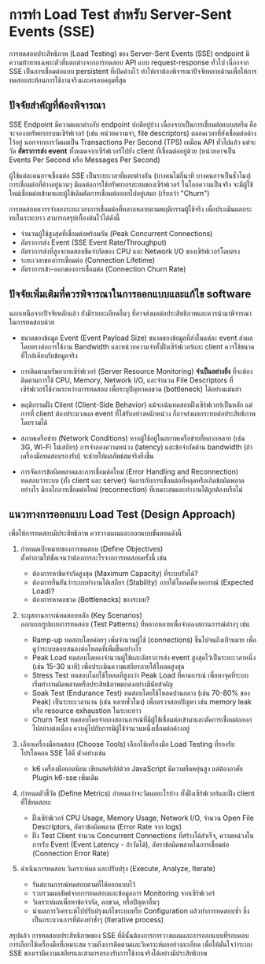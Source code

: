 # การทำ Load Test สำหรับ Server-Sent Events (SSE)

การทดสอบประสิทธิภาพ (Load Testing) ของ Server-Sent Events (SSE) endpoint มีความท้าทายเฉพาะตัวที่แตกต่างจากการทดสอบ API แบบ request-response ทั่วไป เนื่องจาก SSE เป็นการเชื่อมต่อแบบ persistent ที่เปิดค้างไว้ ทำให้เราต้องพิจารณาปัจจัยหลายด้านเพื่อให้การทดสอบสะท้อนการใช้งานจริงและครอบคลุมที่สุด

## ปัจจัยสำคัญที่ต้องพิจารณา

SSE Endpoint มีความแตกต่างกับ endpoint ปกติอยู่บ้าง เนื่องจากเป็นการเชื่อมต่อแบบสตรีม คือจะจองงทรัพยากรบนเซิร์ฟเวอร์ (เช่น หน่วยความจำ, file descriptors) ตลอดเวลาที่ยังเชื่อมต่อค้างไว้อยู่ นอกจากการวัดผลเป็น Transactions Per Second (TPS) เหมือน API ทั่วไปแล้ว แต่จะวัด **อัตราการส่ง event** ทั้งหมดจากเซิร์ฟเวอร์ไปยัง client ที่เชื่อมต่ออยู่ด้วย (หน่วยอาจเป็น Events Per Second หรือ Messages Per Second)

ผู้ใช้แต่ละคนอาจเชื่อมต่อ SSE เป็นระยะเวลาที่แตกต่างกัน (บางคนไม่กี่นาที บางคนอาจเป็นชั่วโมง) การเชื่อมต่อที่ค้างอยู่นานๆ มีผลต่อการใช้ทรัพยากรสะสมของเซิร์ฟเวอร์ ในโลกความเป็นจริง จะมีผู้ใช้ใหม่เชื่อมต่อเข้ามาและผู้ใช้เดิมตัดการเชื่อมต่อออกไปอยู่เสมอ (เรียกว่า "Churn")  

การทดสอบควรรจำลองระยะเวลาการเชื่อมต่อที่หลากหลายตามพฤติกรรมผู้ใช้จริง เพื่อประเมินผลกระทบในระยะยาว สามารถสรุปเบื้องต้นไว้ได้ดังนี้

- จำนวนผู้ใช้สูงสุดที่เชื่อมต่อพร้อมกัน (Peak Concurrent Connections)
- อัตราการส่ง Event (SSE Event Rate/Throughput)
- อัตราการส่งที่สูงจะทดสอบขีดจำกัดของ CPU และ Network I/O ของเซิร์ฟเวอร์โดยตรง
- ระยะเวลาของการเชื่อมต่อ (Connection Lifetime)
- อัตราการเข้า-ออกของการเชื่อมต่อ (Connection Churn Rate)

## ปัจจัยเพิ่มเติมที่ควรพิจารณาในการออกแบบและแก้ไข software

นอกเหนือจากปัจจัยหลักแล้ว ยังมีรายละเอียดอื่นๆ ที่อาจส่งผลต่อประสิทธิภาพและควรนำมาพิจารณาในการทดสอบด้วย

- ขนาดของข้อมูล Event (Event Payload Size) ขนาดของข้อมูลที่ส่งในแต่ละ event ส่งผลโดยตรงต่อการใช้งาน Bandwidth และหน่วยความจำทั้งฝั่งเซิร์ฟเวอร์และ client ควรใช้ขนาดที่ใกล้เคียงกับข้อมูลจริง  

- การติดตามทรัพยากรเซิร์ฟเวอร์ (Server Resource Monitoring) **จำเป็นอย่างยิ่ง** ที่จะต้องติดตามการใช้ CPU, Memory, Network I/O, และจำนวน File Descriptors ที่เซิร์ฟเวอร์ใช้งานระหว่างการทดสอบ เพื่อระบุปัญหาคอขวด (bottleneck) ได้อย่างแม่นยำ
- พฤติกรรมฝั่ง Client (Client-Side Behavior) แม้จะเน้นทดสอบฝั่งเซิร์ฟเวอร์เป็นหลัก แต่การที่ client ต้องประมวลผล event ที่ได้รับอย่างหนักหน่วง ก็อาจส่งผลกระทบต่อประสิทธิภาพโดยรวมได้
- สภาพเครือข่าย (Network Conditions) หากผู้ใช้อยู่ในสภาพเครือข่ายที่หลากหลาย (เช่น 3G, Wi-Fi ไม่เสถียร) การจำลองความหน่วง (latency) และข้อจำกัดด้าน bandwidth (ถ้าเครื่องมือทดสอบรองรับ) จะช่วยให้ผลลัพธ์สมจริงยิ่งขึ้น
- การจัดการข้อผิดพลาดและการเชื่อมต่อใหม่ (Error Handling and Reconnection) ทดสอบว่าระบบ (ทั้ง client และ server) จัดการกับการเชื่อมต่อที่หลุดหรือเกิดข้อผิดพลาดอย่างไร มีกลไกการเชื่อมต่อใหม่ (reconnection) ที่เหมาะสมและทำงานได้ถูกต้องหรือไม่

## แนวทางการออกแบบ Load Test (Design Approach)

เพื่อให้การทดสอบมีประสิทธิภาพ ควรวางแผนและออกแบบขั้นตอนดังนี้

1. กำหนดเป้าหมายของการทดสอบ (Define Objectives)  
ตั้งคำถามให้ชัดเจนว่าต้องการอะไรจากการทดสอบครั้งนี้ เช่น
    - ต้องการหาขีดจำกัดสูงสุด (Maximum Capacity) ที่ระบบรับได้?
    - ต้องการยืนยันว่าระบบทำงานได้เสถียร (Stability) ภายใต้โหลดที่คาดการณ์ (Expected Load)?
    - ต้องการหาคอขวด (Bottlenecks) ของระบบ?

2. ระบุสถานการณ์ทดสอบหลัก (Key Scenarios)  
ออกแบบรูปแบบการทดสอบ (Test Patterns) ที่หลากหลายเพื่อจำลองสถานการณ์ต่างๆ เช่น
    - Ramp-up ทดสอบโดยค่อยๆ เพิ่มจำนวนผู้ใช้ (connections) ขึ้นไปจนถึงเป้าหมาย เพื่อดูว่าระบบตอบสนองต่อโหลดที่เพิ่มขึ้นอย่างไร
    - Peak Load ทดสอบโดยคงจำนวนผู้ใช้และอัตราการส่ง event สูงสุดไว้เป็นระยะเวลาหนึ่ง (เช่น 15-30 นาที) เพื่อประเมินความเสถียรภายใต้โหลดสูงสุด
    - Stress Test ทดสอบโดยใช้โหลดที่สูงกว่า Peak Load ที่คาดการณ์ เพื่อหาจุดที่ระบบเริ่มทำงานผิดพลาดหรือประสิทธิภาพตกลงอย่างมีนัยสำคัญ
    - Soak Test (Endurance Test) ทดสอบโดยใช้โหลดปานกลาง (เช่น 70-80% ของ Peak) เป็นระยะเวลานาน (เช่น หลายชั่วโมง) เพื่อตรวจสอบปัญหา เช่น memory leak หรือ resource exhaustion ในระยะยาว
    - Churn Test ทดสอบโดยจำลองสถานการณ์ที่มีผู้ใช้เชื่อมต่อเข้ามาและตัดการเชื่อมต่อออกไปอย่างต่อเนื่อง ควบคู่ไปกับการมีผู้ใช้จำนวนหนึ่งเชื่อมต่อค้างอยู่

3. เลือกเครื่องมือทดสอบ (Choose Tools) เลือกใช้เครื่องมือ Load Testing ที่รองรับโปรโตคอล SSE ได้ดี ตัวอย่างเช่น
    - k6 เครื่องมือยอดนิยม เขียนสคริปต์ด้วย JavaScript มีความยืดหยุ่นสูง แต่ต้องอาศัย Plugin k6-sse เพิ่มเติม

4. กำหนดตัวชี้วัด (Define Metrics) กำหนดว่าจะวัดผลอะไรบ้าง ทั้งฝั่งเซิร์ฟเวอร์และฝั่ง client ที่ใช้ทดสอบ:
    - ฝั่งเซิร์ฟเวอร์ CPU Usage, Memory Usage, Network I/O, จำนวน Open File Descriptors, อัตราข้อผิดพลาด (Error Rate จาก logs)
    - ฝั่ง Test Client จำนวน Concurrent Connections ที่สร้างได้สำเร็จ, ความหน่วงในการรับ Event (Event Latency - ถ้าวัดได้), อัตราข้อผิดพลาดในการเชื่อมต่อ (Connection Error Rate)

5. ดำเนินการทดสอบ วิเคราะห์ผล และปรับปรุง (Execute, Analyze, Iterate)
    - รันสถานการณ์ทดสอบตามที่ได้ออกแบบไว้
    - รวบรวมผลลัพธ์จากการทดสอบและข้อมูลการ Monitoring จากเซิร์ฟเวอร์
    - วิเคราะห์ผลเพื่อหาข้อจำกัด, คอขวด, หรือปัญหาอื่นๆ
    - นำผลการวิเคราะห์ไปปรับปรุงแก้ไขระบบหรือ Configuration แล้วทำการทดสอบซ้ำ ซึ่งเป็นกระบวนการที่ต้องทำซ้ำๆ (Iterative process)

สรุปแล้ว การทดสอบประสิทธิภาพของ SSE ที่ดีนั้นต้องการการวางแผนและการออกแบบที่รอบคอบ การเลือกใช้เครื่องมือที่เหมาะสม รวมถึงการติดตามและวิเคราะห์ผลอย่างละเอียด เพื่อให้มั่นใจว่าระบบ SSE ของเรามีความเสถียรและสามารถรองรับการใช้งานจริงได้อย่างมีประสิทธิภาพ
